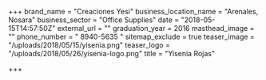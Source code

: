 +++
brand_name = "Creaciones Yesi"
business_location_name = "Arenales, Nosara"
business_sector = "Office Supplies"
date = "2018-05-15T14:57:50Z"
external_url = ""
graduation_year = 2016
masthead_image = ""
phone_number = " 8940-5635 "
sitemap_exclude = true
teaser_image = "/uploads/2018/05/15/yisenia.png"
teaser_logo = "/uploads/2018/05/26/yisenia-logo.png"
title = "Yisenia Rojas"

+++
